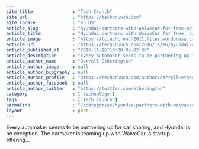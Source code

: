 ```yaml
---
site_title               : "Tech Crunch"
site_url                 : "https://techcrunch.com"
site_locale              : "en_US"
article_slug             : "hyundai-partners-with-waivecar-for-free-ad-supported-ev-car-sharing"
article_title            : "Hyundai partners with WaiveCar for free, ad-supported EV car sharing"
article_image            : "https://tctechcrunch2011.files.wordpress.com/2016/11/4943-ioniq-wavecarshop4-ro-v4.jpg?w=764&h=400&crop=1"
article_url              : "https://techcrunch.com/2016/11/16/hyundai-partners-with-waivecar-for-free-ad-supported-ev-car-sharing/"
article_published_at     : "2016-11-16T13:20:03-02:00"
article_description      : "Every automaker seems to be partnering up for car sharing, and Hyundai is no exception. The carmaker is teaming up with WaiveCar, a startup offering..."
article_author_name      : "Darrell Etherington"
article_author_image     : null
article_author_biography : null
article_author_profile   : "https://techcrunch.com/author/darrell-etherington/"
article_author_facebook  : null
article_author_twitter   : "https://twitter.com/etherington"
category                 : ['technology']
tags                     : ['Tech Crunch']
permalink                : "/:categories/hyundai-partners-with-waivecar-for-free-ad-supported-ev-car-sharing/"
layout                   : post
---
```


Every automaker seems to be partnering up for car sharing, and Hyundai is no exception. The carmaker is teaming up with WaiveCar, a startup offering...
